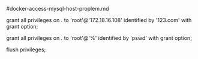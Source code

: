 #docker-access-mysql-host-proplem.md

grant all privileges on *.* to 'root'@'172.18.16.108' identified by '123.com' with grant option;

grant all privileges on *.* to 'root'@'%' identified by 'pswd' with grant option;

flush privileges;